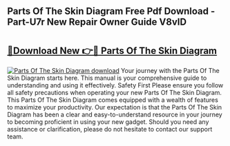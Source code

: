 ## Parts Of The Skin Diagram Free Pdf Download - Part-U7r New Repair Owner Guide V8vID

# <h2><a href="http://dfrmgnq.blite.top/?on=Parts+Of+The+Skin+Diagram">🔗Download New 👉🔴 Parts Of The Skin Diagram</a></h2>

[![Parts Of The Skin Diagram download](https://i.imgur.com/lujVjoI.png)](http://dfrmgnq.blite.top/?on=Parts+Of+The+Skin+Diagram)
Your journey with the Parts Of The Skin Diagram starts here. This manual is your comprehensive guide to understanding and using it effectively. Safety First Please ensure you follow all safety precautions when operating your new Parts Of The Skin Diagram. This Parts Of The Skin Diagram comes equipped with a wealth of features to maximize your productivity. Our expectation is that the Parts Of The Skin Diagram has been a clear and easy-to-understand resource in your journey to becoming proficient in using your new gadget. Should you need any assistance or clarification, please do not hesitate to contact our support team.
